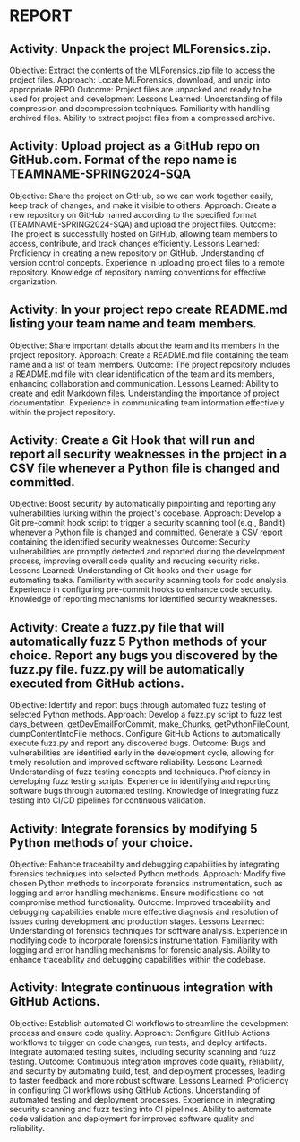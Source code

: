 # REPORT

## Activity: Unpack the project MLForensics.zip.
Objective: Extract the contents of the MLForensics.zip file to access the project files.
Approach: Locate MLForensics, download, and unzip into appropriate REPO
Outcome: Project files are unpacked and ready to be used for project and development
Lessons Learned:
    Understanding of file compression and decompression techniques. 
    Familiarity with handling archived files.
    Ability to extract project files from a compressed archive.

## Activity: Upload project as a GitHub repo on GitHub.com. Format of the repo name is TEAMNAME-SPRING2024-SQA
Objective: Share the project on GitHub, so we can work together easily, keep track of changes, and make it visible to others.
Approach: Create a new repository on GitHub named according to the specified format (TEAMNAME-SPRING2024-SQA) and upload the project files.
Outcome: The project is successfully hosted on GitHub, allowing team members to access, contribute, and track changes efficiently.
Lessons Learned:
    Proficiency in creating a new repository on GitHub.
    Understanding of version control concepts.
    Experience in uploading project files to a remote repository.
    Knowledge of repository naming conventions for effective organization.

## Activity: In your project repo create README.md listing your team name and team members.
Objective: Share important details about the team and its members in the project repository.
Approach: Create a README.md file containing the team name and a list of team members.
Outcome: The project repository includes a README.md file with clear identification of the team and its members, enhancing collaboration and communication.
Lessons Learned:
    Ability to create and edit Markdown files.
    Understanding the importance of project documentation.
    Experience in communicating team information effectively within the project repository.

## Activity: Create a Git Hook that will run and report all security weaknesses in the project in a CSV file whenever a Python file is changed and committed.
Objective: Boost security by automatically pinpointing and reporting any vulnerabilities lurking within the project's codebase.
Approach: Develop a Git pre-commit hook script to trigger a security scanning tool (e.g., Bandit) whenever a Python file is changed and committed. Generate a CSV report containing the identified security weaknesses
Outcome: Security vulnerabilities are promptly detected and reported during the development process, improving overall code quality and reducing security risks.
Lessons Learned:
    Understanding of Git hooks and their usage for automating tasks.
    Familiarity with security scanning tools for code analysis.
    Experience in configuring pre-commit hooks to enhance code security.
    Knowledge of reporting mechanisms for identified security weaknesses.

## Activity: Create a fuzz.py file that will automatically fuzz 5 Python methods of your choice. Report any bugs you discovered by the fuzz.py file. fuzz.py will be automatically executed from GitHub actions.
Objective: Identify and report bugs through automated fuzz testing of selected Python methods.
Approach: Develop a fuzz.py script to fuzz test days_between, getDevEmailForCommit, make_Chunks, getPythonFileCount, dumpContentIntoFile methods. Configure GitHub Actions to automatically execute fuzz.py and report any discovered bugs.
Outcome: Bugs and vulnerabilities are identified early in the development cycle, allowing for timely resolution and improved software reliability.
Lessons Learned:
    Understanding of fuzz testing concepts and techniques.
    Proficiency in developing fuzz testing scripts.
    Experience in identifying and reporting software bugs through automated testing.
    Knowledge of integrating fuzz testing into CI/CD pipelines for continuous validation.

## Activity: Integrate forensics by modifying 5 Python methods of your choice.
Objective: Enhance traceability and debugging capabilities by integrating forensics techniques into selected Python methods.
Approach: Modify five chosen Python methods to incorporate forensics instrumentation, such as logging and error handling mechanisms. Ensure modifications do not compromise method functionality.
Outcome: Improved traceability and debugging capabilities enable more effective diagnosis and resolution of issues during development and production stages.
Lessons Learned:
    Understanding of forensics techniques for software analysis.
    Experience in modifying code to incorporate forensics instrumentation.
    Familiarity with logging and error handling mechanisms for forensic analysis.
    Ability to enhance traceability and debugging capabilities within the codebase.

## Activity: Integrate continuous integration with GitHub Actions. 
Objective: Establish automated CI workflows to streamline the development process and ensure code quality.
Approach: Configure GitHub Actions workflows to trigger on code changes, run tests, and deploy artifacts. Integrate automated testing suites, including security scanning and fuzz testing.
Outcome: Continuous integration improves code quality, reliability, and security by automating build, test, and deployment processes, leading to faster feedback and more robust software.
Lessons Learned:
    Proficiency in configuring CI workflows using GitHub Actions.
    Understanding of automated testing and deployment processes.
    Experience in integrating security scanning and fuzz testing into CI pipelines.
    Ability to automate code validation and deployment for improved software quality and reliability.

